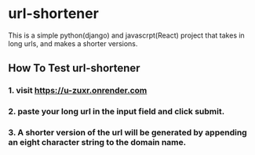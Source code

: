 # url-shortener
This is a simple python(django) and javascrpt(React) project that takes in long urls, and makes a shorter versions.

## How To Test url-shortener
### 1. visit https://u-zuxr.onrender.com
### 2. paste your long url in the input field and click submit.
### 3. A shorter version of the url will be generated by appending an eight character string to the domain name.
